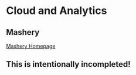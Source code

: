 Cloud and Analytics
==

## Mashery

[Mashery Homepage](http://www.mashery.com/)

## This is intentionally incompleted!